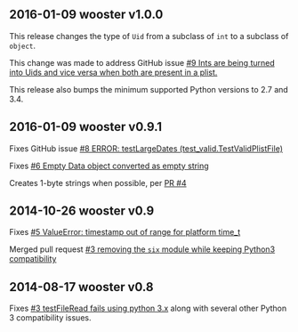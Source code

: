 2016-01-09 wooster v1.0.0
-------------------------

This release changes the type of `Uid` from a subclass of `int` to a subclass of `object`.

This change was made to address GitHub issue [\#9 Ints are being turned into Uids and vice versa when both are present in a plist.](https://github.com/wooster/biplist/issues/9)

This release also bumps the minimum supported Python versions to 2.7 and 3.4.

2016-01-09 wooster v0.9.1
-------------------------

Fixes GitHub issue [\#8 ERROR: testLargeDates (test_valid.TestValidPlistFile)](https://github.com/wooster/biplist/issues/8)

Fixes [\#6 Empty Data object converted as empty string](https://bitbucket.org/wooster/biplist/issues/6/empty-data-object-converted-as-empty)

Creates 1-byte strings when possible, per [PR \#4](https://bitbucket.org/wooster/biplist/pull-requests/4/create-1-byte-strings-when-possible-and/diff)

2014-10-26 wooster v0.9
-----------------------

Fixes [\#5 ValueError: timestamp out of range for platform time_t](https://bitbucket.org/wooster/biplist/issue/5/valueerror-timestamp-out-of-range-for)

Merged pull request [\#3 removing the `six` module while keeping Python3 compatibility](https://bitbucket.org/wooster/biplist/pull-request/3)

2014-08-17 wooster v0.8 
-----------------------

Fixes [\#3 testFileRead fails using python 3.x](https://bitbucket.org/wooster/biplist/issue/3/testfileread-fails-using-python-3x) 
along with several other Python 3 compatibility issues.
